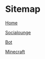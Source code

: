 # Sitemap

[Home](/home)

[Socialounge](/socialounge)

  [Bot](/socialounge/bot)
  
  [Minecraft](/socialounge/minecraft)




  
